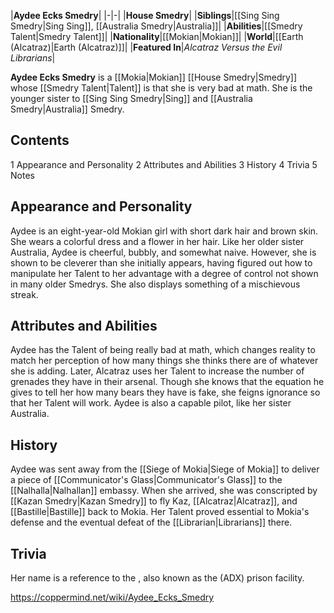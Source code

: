 |**Aydee Ecks Smedry**|
|-|-|
|**House Smedry**|
|**Siblings**|[[Sing Sing Smedry\|Sing Sing]], [[Australia Smedry\|Australia]]|
|**Abilities**|[[Smedry Talent\|Smedry Talent]]|
|**Nationality**|[[Mokian\|Mokian]]|
|**World**|[[Earth (Alcatraz)\|Earth (Alcatraz)]]|
|**Featured In**|*Alcatraz Versus the Evil Librarians*|

**Aydee Ecks Smedry** is a [[Mokia\|Mokian]] [[House Smedry\|Smedry]] whose [[Smedry Talent\|Talent]] is that she is very bad at math. She is the younger sister to [[Sing Sing Smedry\|Sing]] and [[Australia Smedry\|Australia]] Smedry.

## Contents

1 Appearance and Personality
2 Attributes and Abilities
3 History
4 Trivia
5 Notes


## Appearance and Personality
Aydee is an eight-year-old Mokian girl with short dark hair and brown skin. She wears a colorful dress and a flower in her hair.
Like her older sister Australia, Aydee is cheerful, bubbly, and somewhat naive. However, she is shown to be cleverer than she initially appears, having figured out how to manipulate her Talent to her advantage with a degree of control not shown in many older Smedrys. She also displays something of a mischievous streak.

## Attributes and Abilities
Aydee has the Talent of being really bad at math, which changes reality to match her perception of how many things she thinks there are of whatever she is adding.
Later, Alcatraz uses her Talent to increase the number of  grenades they have in their arsenal. Though she knows that the equation he gives to tell her how many bears they have is fake, she feigns ignorance so that her Talent will work.
Aydee is also a capable pilot, like her sister Australia.

## History
Aydee was sent away from the [[Siege of Mokia\|Siege of Mokia]] to deliver a piece of [[Communicator's Glass\|Communicator's Glass]] to the [[Nalhalla\|Nalhallan]] embassy. When she arrived, she was conscripted by [[Kazan Smedry\|Kazan Smedry]] to fly Kaz, [[Alcatraz\|Alcatraz]], and [[Bastille\|Bastille]] back to Mokia. Her Talent proved essential to Mokia's defense and the eventual defeat of the [[Librarian\|Librarians]] there.

## Trivia
Her name is a reference to the , also known as the (ADX) prison facility.


https://coppermind.net/wiki/Aydee_Ecks_Smedry